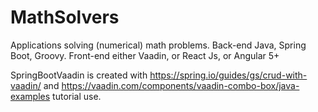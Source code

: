 # MathSolvers
Applications solving (numerical) math problems. Back-end Java, Spring Boot, Groovy. Front-end either Vaadin, or React Js, or Angular 5+

SpringBootVaadin is created with https://spring.io/guides/gs/crud-with-vaadin/ and https://vaadin.com/components/vaadin-combo-box/java-examples tutorial use.
